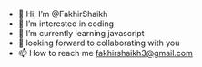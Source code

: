 - 👋 Hi, I’m @FakhirShaikh
- 👀 I’m interested in coding
- 🌱 I’m currently learning javascript
- 💞️ looking forward to collaborating with you
- 📫 How to reach me fakhirshaikh3@gmail.com
<!---
FakhirShaikh/FakhirShaikh is a ✨ special ✨ repository because its `README.md` (this file) appears on your GitHub profile.
You can click the Preview link to take a look at your changes.
--->
